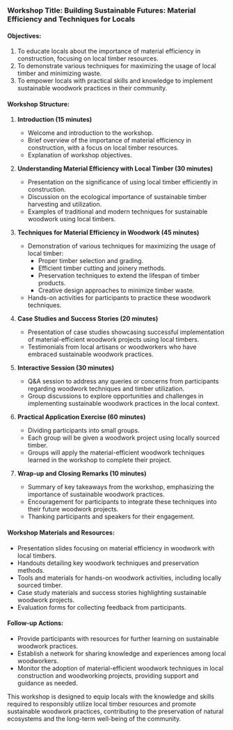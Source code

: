 ### Workshop Title: Building Sustainable Futures: Material Efficiency and Techniques for Locals

#### Objectives:
1. To educate locals about the importance of material efficiency in construction, focusing on local timber resources.
2. To demonstrate various techniques for maximizing the usage of local timber and minimizing waste.
3. To empower locals with practical skills and knowledge to implement sustainable woodwork practices in their community.

#### Workshop Structure:
1. **Introduction (15 minutes)**
   - Welcome and introduction to the workshop.
   - Brief overview of the importance of material efficiency in construction, with a focus on local timber resources.
   - Explanation of workshop objectives.

2. **Understanding Material Efficiency with Local Timber (30 minutes)**
   - Presentation on the significance of using local timber efficiently in construction.
   - Discussion on the ecological importance of sustainable timber harvesting and utilization.
   - Examples of traditional and modern techniques for sustainable woodwork using local timbers.

3. **Techniques for Material Efficiency in Woodwork (45 minutes)**
   - Demonstration of various techniques for maximizing the usage of local timber:
     - Proper timber selection and grading.
     - Efficient timber cutting and joinery methods.
     - Preservation techniques to extend the lifespan of timber products.
     - Creative design approaches to minimize timber waste.
   - Hands-on activities for participants to practice these woodwork techniques.

4. **Case Studies and Success Stories (20 minutes)**
   - Presentation of case studies showcasing successful implementation of material-efficient woodwork projects using local timbers.
   - Testimonials from local artisans or woodworkers who have embraced sustainable woodwork practices.

5. **Interactive Session (30 minutes)**
   - Q&A session to address any queries or concerns from participants regarding woodwork techniques and timber utilization.
   - Group discussions to explore opportunities and challenges in implementing sustainable woodwork practices in the local context.

6. **Practical Application Exercise (60 minutes)**
   - Dividing participants into small groups.
   - Each group will be given a woodwork project using locally sourced timber.
   - Groups will apply the material-efficient woodwork techniques learned in the workshop to complete their project.

7. **Wrap-up and Closing Remarks (10 minutes)**
   - Summary of key takeaways from the workshop, emphasizing the importance of sustainable woodwork practices.
   - Encouragement for participants to integrate these techniques into their future woodwork projects.
   - Thanking participants and speakers for their engagement.

#### Workshop Materials and Resources:
- Presentation slides focusing on material efficiency in woodwork with local timbers.
- Handouts detailing key woodwork techniques and preservation methods.
- Tools and materials for hands-on woodwork activities, including locally sourced timber.
- Case study materials and success stories highlighting sustainable woodwork projects.
- Evaluation forms for collecting feedback from participants.

#### Follow-up Actions:
- Provide participants with resources for further learning on sustainable woodwork practices.
- Establish a network for sharing knowledge and experiences among local woodworkers.
- Monitor the adoption of material-efficient woodwork techniques in local construction and woodworking projects, providing support and guidance as needed.

This workshop is designed to equip locals with the knowledge and skills required to responsibly utilize local timber resources and promote sustainable woodwork practices, contributing to the preservation of natural ecosystems and the long-term well-being of the community.
